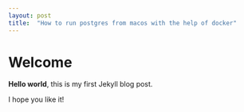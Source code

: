 ```yaml
---
layout: post
title:  "How to run postgres from macos with the help of docker"
---
```


# Welcome

**Hello world**, this is my first Jekyll blog post.

I hope you like it!